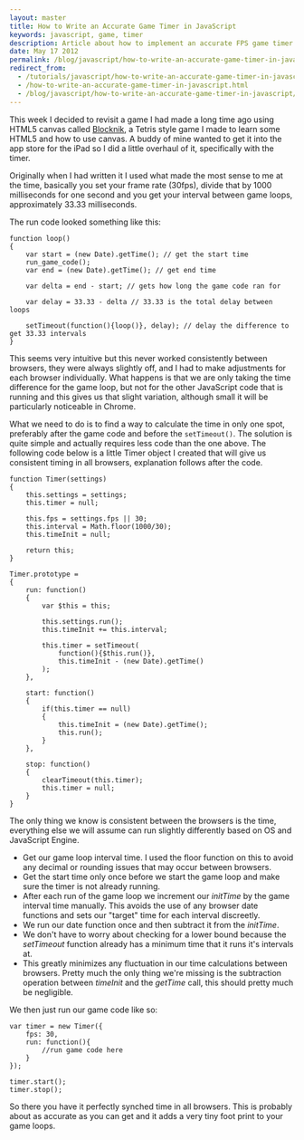 ```yaml
---
layout: master
title: How to Write an Accurate Game Timer in JavaScript
keywords: javascript, game, timer
description: Article about how to implement an accurate FPS game timer in JavaScript.
date: May 17 2012
permalink: /blog/javascript/how-to-write-an-accurate-game-timer-in-javascript.html
redirect_from:
  - /tutorials/javascript/how-to-write-an-accurate-game-timer-in-javascript.html
  - /how-to-write-an-accurate-game-timer-in-javascript.html
  - /blog/javascript/how-to-write-an-accurate-game-timer-in-javascript/feed.html
---
```


This week I decided to revisit a game I had made a long time ago using HTML5 canvas called [Blocknik](http://blocknik.websanova.com), a Tetris style game I made to learn some HTML5 and how to use canvas.  A buddy of mine wanted to get it into the app store for the iPad so I did a little overhaul of it, specifically with the timer.

Originally when I had written it I used what made the most sense to me at the time, basically you set your frame rate (30fps), divide that by 1000 milliseconds for one second and you get your interval between game loops, approximately 33.33 milliseconds.

The run code looked something like this:

~~~
function loop()
{
    var start = (new Date).getTime(); // get the start time
    run_game_code();
    var end = (new Date).getTime(); // get end time
	
    var delta = end - start; // gets how long the game code ran for
	
    var delay = 33.33 - delta // 33.33 is the total delay between loops
	
    setTimeout(function(){loop()}, delay); // delay the difference to get 33.33 intervals
}
~~~

This seems very intuitive but this never worked consistently between browsers, they were always slightly off, and I had to make adjustments for each browser individually.  What happens is that we are only taking the time difference for the game loop, but not for the other JavaScript code that is running and this gives us that slight variation, although small it will be particularly noticeable in Chrome.

What we need to do is to find a way to calculate the time in only one spot, preferably after the game code and before the `setTimeout()`.  The solution is quite simple and actually requires less code than the one above.  The following code below is a little Timer object I created that will give us consistent timing in all browsers, explanation follows after the code.

~~~
function Timer(settings)
{
    this.settings = settings;
    this.timer = null;

    this.fps = settings.fps || 30;
    this.interval = Math.floor(1000/30);
    this.timeInit = null;
		
    return this;
}

Timer.prototype = 
{	
    run: function()
    {
        var $this = this;
		
        this.settings.run();
        this.timeInit += this.interval;

        this.timer = setTimeout(
            function(){$this.run()}, 
            this.timeInit - (new Date).getTime()
        );
    },
	
    start: function()
    {
        if(this.timer == null)
        {
            this.timeInit = (new Date).getTime();
            this.run();
        }
    },
	
    stop: function()
    {
        clearTimeout(this.timer);
        this.timer = null;
    }
}
~~~

The only thing we know is consistent between the browsers is the time, everything else we will assume can run slightly differently based on OS and JavaScript Engine.

- Get our game loop interval time.  I used the floor function on this to avoid any decimal or rounding issues that may occur between browsers.
- Get the start time only once before we start the game loop and make sure the timer is not already running.
- After each run of the game loop we increment our <i>initTime</i> by the game interval time manually.  This avoids the use of any browser date functions and sets our "target" time for each interval discreetly.
- We run our date function once and then subtract it from the <i>initTime</i>.
- We don't have to worry about checking for a lower bound because the <i>setTimeout</i> function already has a minimum time that it runs it's intervals at.
- This greatly minimizes any fluctuation in our time calculations between browsers.  Pretty much the only thing we're missing is the subtraction operation between <i>timeInit</i> and the <i>getTime</i> call, this should pretty much be negligible.

We then just run our game code like so:

~~~
var timer = new Timer({
    fps: 30,
    run: function(){
        //run game code here
    }
});

timer.start();
timer.stop();
~~~

So there you have it perfectly synched time in all browsers.  This is probably about as accurate as you can get and it adds a very tiny foot print to your game loops.
